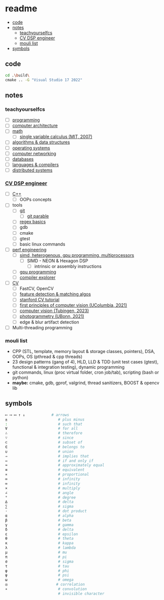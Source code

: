 # readme
- [code](#code)
- [notes](#notes)
  - [teachyourselfcs](#teachyourselfcs)
  - [CV DSP engineer](#cv-dsp-engineer)
  - [mouli list](#mouli-list)
- [symbols](#symbols)

## code
```bash
cd .\build\
cmake .. -G "Visual Studio 17 2022"
```

## notes

### teachyourselfcs
- [ ] [programming](./notes/programming.md)
- [ ] [computer architecture](./notes/computer_architecture.md)
- [ ] [math](https://www.youtube.com/playlist?list=PLB7540DEDD482705B)
  - [ ] [single variable calculus (MIT, 2007)](https://ocw.mit.edu/courses/18-01-single-variable-calculus-fall-2006/)
- [ ] [algorithms & data structures](https://www.youtube.com/playlist?list=PLOtl7M3yp-DXbHTFe_w9zFPXeau28CDao)
- [ ] [operating systems](https://www.youtube.com/playlist?list=PLDW872573QAb4bj0URobvQTD41IV6gRkx)
- [ ] [computer networking](https://www.youtube.com/playlist?list=PLoCMsyE1cvdWKsLVyf6cPwCLDIZnOj0NS)
- [ ] [databases](https://www.youtube.com/playlist?list=PLhMnuBfGeCDPtyC9kUf_hG_QwjYzZ0Am1)
- [ ] [languages & compilers](https://www.youtube.com/playlist?list=PLoCMsyE1cvdUZRe1udlyjpzTww1U5olL2)
- [ ] [distributed systems](https://www.youtube.com/playlist?list=PLrw6a1wE39_tb2fErI4-WkMbsvGQk9_UB)

### [CV DSP engineer](https://www.linkedin.com/jobs/view/3750522402/?refId=843b889c-d744-4530-88c3-499182d331fb&trackingId=gUbvzY6uT3KyJl04K5WumQ%3D%3D)
- [ ] [C++](./notes/cpp.md)
  - [ ] OOPs concepts
- [ ] tools
  - [ ] [git](http://rogerdudler.github.io/git-guide/)
    - [ ] [git parable](https://www.youtube.com/watch?v=jm7QsI-nNjk)
  - [ ] [regex basics](https://www.youtube.com/watch?v=sa-TUpSx1JA)
  - [ ] gdb
  - [ ] cmake
  - [ ] gtest
  - [ ] basic linux commands
- [ ] [perf engineering](https://ocw.mit.edu/courses/6-172-performance-engineering-of-software-systems-fall-2018/)
  - [ ] [simd, heterogenous, gpu programming, multiprocessors](https://safari.ethz.ch/architecture/fall2018/doku.php?id=schedule)
    - [ ] SIMD - NEON & Hexagon DSP
      - [ ] intrinsic or assembly instructions
  - [ ] [gpu programming](http://www.cse.iitm.ac.in/~rupesh/teaching/gpu/jan22/)
  - [ ] [compiler explorer](https://godbolt.org/)
- [ ] [CV](https://pjreddie.com/courses/computer-vision/)
  - [ ] FastCV, OpenCV
  - [ ] [feature detection & matching algos](https://medium.com/data-breach/introduction-to-feature-detection-and-matching-65e27179885d)
  - [ ] [stanford CV tutorial](https://ai.stanford.edu/~syyeung/cvweb/tutorials.html)
  - [ ] [first principles of computer vision (UColumbia, 2021)](https://fpcv.cs.columbia.edu/)
  - [ ] [computer vision (Tubingen, 2023)](https://uni-tuebingen.de/fakultaeten/mathematisch-naturwissenschaftliche-fakultaet/fachbereiche/informatik/lehrstuehle/autonomous-vision/lectures/computer-vision/)
  - [ ] [photogrammetry (UBonn, 2021)](https://www.ipb.uni-bonn.de/photo12-2021/)
  - [ ] edge & blur artifact detection
- [ ] Multi-threading programming

### mouli list
- CPP (STL, template, memory layout & storage classes, pointers), DSA, OOPs, OS (pthread & cpp threads)
- 23 design patterns (gang of 4), HLD, LLD & TDD (unit test cases (gtest), functional & integration testing), dynamic programming
- git commands, linux (proc virtual folder, cron job/tab), scripting (bash or python)
- **maybe:** cmake, gdb, gprof, valgrind, thread sanitizers, BOOST & opencv lib

## symbols

```sh
⟵ ⟶ ⟷ ↑ ↓            # arrows
±                       # plus minus
:                       # such that
∀                       # for all
∴                       # therefore
∵                       # since
⊂                       # subset of
∈                       # belongs to
∪                       # union
⇒                       # implies that
⇔                       # if and only if
≈                       # approximately equal
≡                       # equivalent
∝                       # proportional
∞                       # infinity
∞                       # infinity
×                       # multiply
∠                       # angle
°                       # degree
∆                       # delta
∑                       # sigma
·                       # dot product
α                       # alpha
β                       # beta
γ                       # gamma
δ                       # delta
ε                       # epsilon
θ                       # theta
κ                       # kappa
λ                       # lambda
μ                       # mu
π                       # pi
σ                       # sigma
τ                       # tau
φ                       # phi
ψ                       # psi
ω                       # omega
⦻                      # correlation
∗                       # convolution
                        # invisible character
```